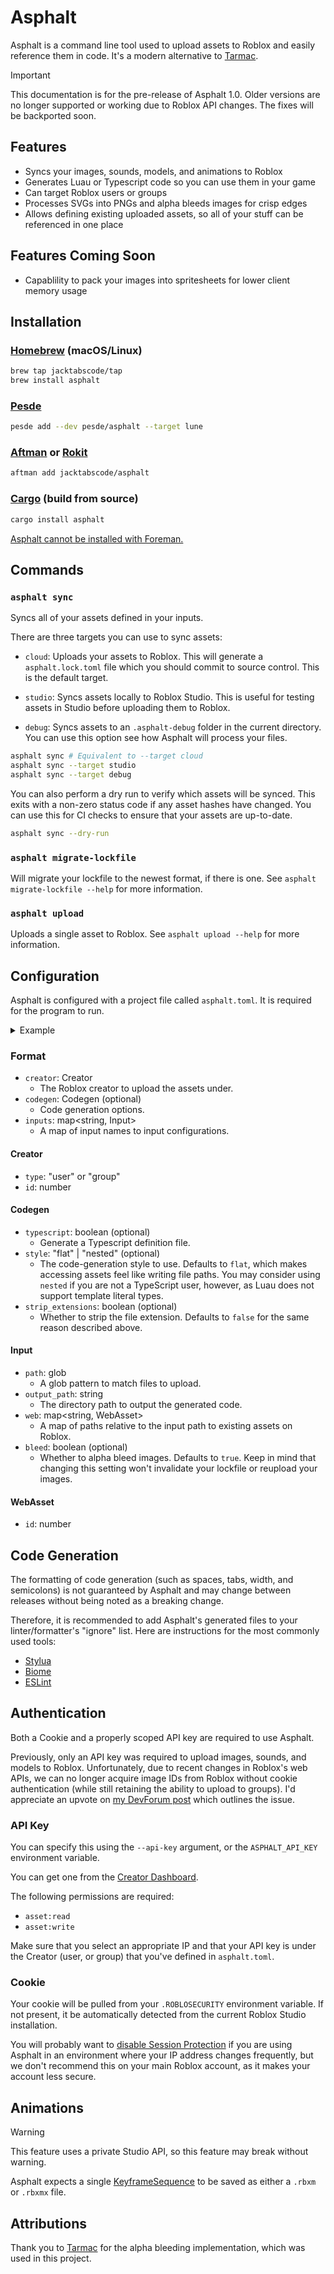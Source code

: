 # Asphalt

Asphalt is a command line tool used to upload assets to Roblox and easily reference them in code.
It's a modern alternative to [Tarmac](https://github.com/Roblox/Tarmac).

> [!IMPORTANT]
> This documentation is for the pre-release of Asphalt 1.0. Older versions are no longer supported or working due to Roblox API changes. The fixes will be backported soon.

## Features

-   Syncs your images, sounds, models, and animations to Roblox
-   Generates Luau or Typescript code so you can use them in your game
-   Can target Roblox users or groups
-   Processes SVGs into PNGs and alpha bleeds images for crisp edges
-   Allows defining existing uploaded assets, so all of your stuff can be referenced in one place

## Features Coming Soon
-  Capablility to pack your images into spritesheets for lower client memory usage

## Installation

### [Homebrew](https://brew.sh) (macOS/Linux)

```bash
brew tap jacktabscode/tap
brew install asphalt
```

### [Pesde](https://github.com/pesde-pkg/pesde)
```bash
pesde add --dev pesde/asphalt --target lune
```

### [Aftman](https://github.com/lpghatguy/aftman) or [Rokit](https://github.com/rojo-rbx/rokit)

```bash
aftman add jacktabscode/asphalt
```

### [Cargo](https://crates.io/crates/asphalt) (build from source)

```bash
cargo install asphalt
```

[Asphalt cannot be installed with Foreman.](https://github.com/Roblox/foreman/issues/97)

## Commands

### `asphalt sync`

Syncs all of your assets defined in your inputs.

There are three targets you can use to sync assets:

-   `cloud`: Uploads your assets to Roblox. This will generate a `asphalt.lock.toml` file which you should commit to source control. This is the default target.

-   `studio`: Syncs assets locally to Roblox Studio. This is useful for testing assets in Studio before uploading them to Roblox.

-   `debug`: Syncs assets to an `.asphalt-debug` folder in the current directory. You can use this option see how Asphalt will process your files.

```bash
asphalt sync # Equivalent to --target cloud
asphalt sync --target studio
asphalt sync --target debug
```

You can also perform a dry run to verify which assets will be synced. This exits with a non-zero status code if any asset hashes have changed. You can use this for CI checks to ensure that your assets are up-to-date.

```bash
asphalt sync --dry-run
```

### `asphalt migrate-lockfile`

Will migrate your lockfile to the newest format, if there is one. See `asphalt migrate-lockfile --help` for more information.

### `asphalt upload`

Uploads a single asset to Roblox. See `asphalt upload --help` for more information.

## Configuration

Asphalt is configured with a project file called `asphalt.toml`. It is required for the program to run.

<details>
<summary>Example</summary>

```toml
[creator]
type = "user"
id = 9670971

[codegen]
typescript = true
style = "flat"

[inputs.assets]
path = "assets/**/*"
output_path = "src/shared"

[inputs.assets.web]
"some_sound_on_roblox.ogg" = { id = 123456789 }
"some_image_on_roblox.png" = { id = 987654321 }
```

</details>

### Format

-   `creator`: Creator
	-   The Roblox creator to upload the assets under.
-   `codegen`: Codegen (optional)
	-   Code generation options.
-	`inputs`: map<string, Input>
	-   A map of input names to input configurations.

#### Creator

-	`type`: "user" or "group"
-	`id`: number

#### Codegen

-   `typescript`: boolean (optional)
    -   Generate a Typescript definition file.
-   `style`: "flat" | "nested" (optional)
    -   The code-generation style to use. Defaults to `flat`, which makes accessing assets feel like writing file paths. You may consider using `nested` if you are not a TypeScript user, however, as Luau does not support template literal types.
-   `strip_extensions`: boolean (optional)
    -   Whether to strip the file extension. Defaults to `false` for the same reason described above.

#### Input
-	`path`: glob
	-	A glob pattern to match files to upload.
-	`output_path`: string
	-	The directory path to output the generated code.
-	`web`: map<string, WebAsset>
	-	A map of paths relative to the input path to existing assets on Roblox.
- 	`bleed`: boolean (optional)
	- 	Whether to alpha bleed images. Defaults to `true`. Keep in mind that changing this setting won't invalidate your lockfile or reupload your images.

#### WebAsset

-   `id`: number

## Code Generation

The formatting of code generation (such as spaces, tabs, width, and semicolons) is not guaranteed by Asphalt and may change between releases without being noted as a breaking change.

Therefore, it is recommended to add Asphalt's generated files to your linter/formatter's "ignore" list. Here are instructions for the most commonly used tools:

- [Stylua](https://github.com/JohnnyMorganz/StyLua?tab=readme-ov-file#glob-filtering)
- [Biome](https://biomejs.dev/guides/configure-biome/#ignore-files)
- [ESLint](https://eslint.org/docs/latest/use/configure/ignore)

## Authentication

Both a Cookie and a properly scoped API key are required to use Asphalt.

Previously, only an API key was required to upload images, sounds, and models to Roblox. Unfortunately, due to recent changes in Roblox's web APIs, we can no longer acquire image IDs from Roblox without cookie authentication (while still retaining the ability to upload to groups). I'd appreciate an upvote on [my DevForum post](https://devforum.roblox.com/t/provide-a-stable-open-cloud-api-to-get-an-image-id-from-a-decal-id/3594046) which outlines the issue.

### API Key

You can specify this using the `--api-key` argument, or the `ASPHALT_API_KEY` environment variable.

You can get one from the [Creator Dashboard](https://create.roblox.com/dashboard/credentials).

The following permissions are required:
- `asset:read`
- `asset:write`

Make sure that you select an appropriate IP and that your API key is under the Creator (user, or group) that you've defined in `asphalt.toml`.

### Cookie

Your cookie will be pulled from your `.ROBLOSECURITY` environment variable. If not present, it be automatically detected from the current Roblox Studio installation.

You will probably want to [disable Session Protection](https://create.roblox.com/settings/advanced) if you are using Asphalt in an environment where your IP address changes frequently, but we don't recommend this on your main Roblox account, as it makes your account less secure.

## Animations

> [!WARNING]
> This feature uses a private Studio API, so this feature may break without warning.

Asphalt expects a single [KeyframeSequence](https://create.roblox.com/docs/reference/engine/classes/KeyframeSequence) to be saved as either a `.rbxm` or `.rbxmx` file.

## Attributions

Thank you to [Tarmac](https://github.com/Roblox/tarmac) for the alpha bleeding implementation, which was used in this project.
